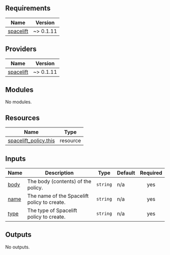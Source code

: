 <!-- BEGIN_TF_DOCS -->
## Requirements

| Name | Version |
|------|---------|
| <a name="requirement_spacelift"></a> [spacelift](#requirement\_spacelift) | ~> 0.1.11 |

## Providers

| Name | Version |
|------|---------|
| <a name="provider_spacelift"></a> [spacelift](#provider\_spacelift) | ~> 0.1.11 |

## Modules

No modules.

## Resources

| Name | Type |
|------|------|
| [spacelift_policy.this](https://registry.terraform.io/providers/spacelift-io/spacelift/latest/docs/resources/policy) | resource |

## Inputs

| Name | Description | Type | Default | Required |
|------|-------------|------|---------|:--------:|
| <a name="input_body"></a> [body](#input\_body) | The body (contents) of the policy. | `string` | n/a | yes |
| <a name="input_name"></a> [name](#input\_name) | The name of the Spacelift policy to create. | `string` | n/a | yes |
| <a name="input_type"></a> [type](#input\_type) | The type of Spacelift policy to create. | `string` | n/a | yes |

## Outputs

No outputs.
<!-- END_TF_DOCS -->